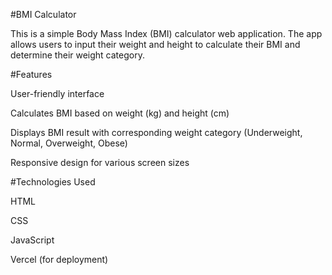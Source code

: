 #BMI Calculator

This is a simple Body Mass Index (BMI) calculator web application. The app allows users to input their weight and height to calculate their BMI and determine their weight category.


#Features

User-friendly interface

Calculates BMI based on weight (kg) and height (cm)

Displays BMI result with corresponding weight category (Underweight, Normal, Overweight, Obese)

Responsive design for various screen sizes

#Technologies Used

HTML

CSS

JavaScript

Vercel (for deployment)